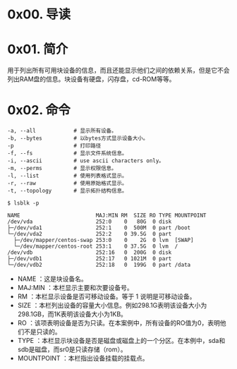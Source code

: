 # 0x00. 导读

# 0x01. 简介

用于列出所有可用块设备的信息，而且还能显示他们之间的依赖关系，但是它不会列出RAM盘的信息。块设备有硬盘，闪存盘，cd-ROM等等。

# 0x02. 命令

```
-a, --all            # 显示所有设备。
-b, --bytes          # 以bytes方式显示设备大小。
-p                   # 打印路径
-f, --fs             # 显示文件系统信息。
-i, --ascii          # use ascii characters only。
-m, --perms          # 显示权限信息。
-l, --list           # 使用列表格式显示。
-r, --raw            # 使用原始格式显示。
-t, --topology       # 显示拓扑结构信息。
```

```
$ lsblk -p

NAME                        MAJ:MIN RM  SIZE RO TYPE MOUNTPOINT
/dev/vda                    252:0    0   80G  0 disk 
├─/dev/vda1                 252:1    0  500M  0 part /boot
└─/dev/vda2                 252:2    0 39.5G  0 part 
  ├─/dev/mapper/centos-swap 253:0    0    2G  0 lvm  [SWAP]
  └─/dev/mapper/centos-root 253:1    0 37.5G  0 lvm  /
/dev/vdb                    252:16   0  200G  0 disk 
├─/dev/vdb1                 252:17   0 1021M  0 part 
└─/dev/vdb2                 252:18   0  199G  0 part /data
```

- NAME ：这是块设备名。
- MAJ:MIN ：本栏显示主要和次要设备号。
- RM ：本栏显示设备是否可移动设备。等于 1 说明是可移动设备。
- SIZE ：本栏列出设备的容量大小信息。例如298.1G表明该设备大小为298.1GB，而1K表明该设备大小为1KB。
- RO ：该项表明设备是否为只读。在本案例中，所有设备的RO值为0，表明他们不是只读的。
- TYPE ：本栏显示块设备是否是磁盘或磁盘上的一个分区。在本例中，sda和sdb是磁盘，而sr0是只读存储（rom）。
- MOUNTPOINT ：本栏指出设备挂载的挂载点。